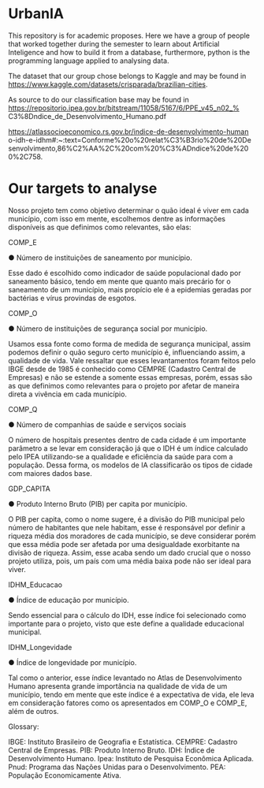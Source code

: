 # UrbanIA

This repository is for academic proposes.
Here we have a group of people that worked together during the semester to learn about Artificial Inteligence and how to build it
from a database, furthermore, python is the programming language applied to analysing data.

The dataset that our group chose belongs to Kaggle and may be found in https://www.kaggle.com/datasets/crisparada/brazilian-cities.

As source to do our classification base may be found in https://repositorio.ipea.gov.br/bitstream/11058/5167/6/PPE_v45_n02_% C3%8Dndice_de_Desenvolvimento_Humano.pdf

https://atlassocioeconomico.rs.gov.br/indice-de-desenvolvimento-human o-idh-e-idhm#:~:text=Conforme%20o%20relat%C3%B3rio%20de%20De senvolvimento,86%C2%AA%2C%20com%20%C3%ADndice%20de%20 0%2C758.

# Our targets to analyse

Nosso projeto tem como objetivo determinar o quão ideal é viver em cada município, com isso em mente, escolhemos dentre as informações disponíveis as que definimos como relevantes, são elas: 


COMP_E

● Número de instituições de saneamento por município.

Esse dado é escolhido como indicador de saúde populacional dado por saneamento básico, tendo em mente que quanto mais precário for o saneamento de um município, mais propício ele é a epidemias geradas por bactérias e vírus provindas de esgotos. 


COMP_O 

● Número de instituições de segurança social por município.

Usamos essa fonte como forma de medida de segurança municipal, assim podemos definir o quão seguro certo município é, influenciando assim, a qualidade de vida. Vale ressaltar que esses levantamentos foram feitos pelo IBGE desde de 1985 é conhecido como CEMPRE (Cadastro Central de Empresas) e não se estende a somente essas empresas, porém, essas são as que definimos como relevantes para o projeto por afetar de maneira direta a vivência em cada município. 


COMP_Q

● Número de companhias de saúde e serviços sociais

O número de hospitais presentes dentro de cada cidade é um importante parâmetro a se levar em consideração já que o IDH é um índice calculado pelo IPEA utilizando-se a qualidade e eficiência da saúde para com a população. Dessa forma, os modelos de IA classificarão os tipos de cidade com maiores dados base. 


GDP_CAPITA

● Produto Interno Bruto (PIB) per capita por município.

O PIB per capita, como o nome sugere, é a divisão do PIB municipal pelo número de habitantes que nele habitam, esse é responsável por definir a riqueza média dos moradores de cada município, se deve considerar porém que essa média pode ser afetada por uma desigualdade exorbitante na divisão de riqueza. Assim, esse acaba sendo um dado crucial que o nosso projeto utiliza, pois, um país com uma média baixa pode não ser ideal para viver. 


IDHM_Educacao

● Índice de educação por município. 

Sendo essencial para o cálculo do IDH, esse índice foi selecionado como importante para o projeto, visto que este define a qualidade educacional municipal.


IDHM_Longevidade

● Índice de longevidade por município. 

Tal como o anterior, esse índice levantado no Atlas de Desenvolvimento Humano apresenta grande importância na qualidade de vida de um município, tendo em mente que este índice é a expectativa de vida, ele leva em consideração fatores como os apresentados em COMP_O e 
COMP_E, além de outros. 


Glossary: 

IBGE: Instituto Brasileiro de Geografia e Estatística. 
CEMPRE: Cadastro Central de Empresas. 
PIB: Produto Interno Bruto. 
IDH: Índice de Desenvolvimento Humano. 
Ipea: Instituto de Pesquisa Econômica Aplicada. 
Pnud: Programa das Nações Unidas para o Desenvolvimento.
PEA: População Economicamente Ativa.
